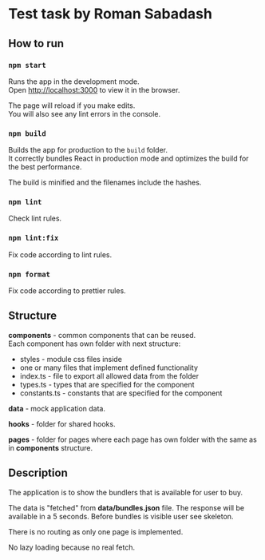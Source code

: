 # Test task by Roman Sabadash

## How to run

### `npm start`

Runs the app in the development mode.\
Open [http://localhost:3000](http://localhost:3000) to view it in the browser.

The page will reload if you make edits.\
You will also see any lint errors in the console.

### `npm build`

Builds the app for production to the `build` folder.\
It correctly bundles React in production mode and optimizes the build for the best performance.

The build is minified and the filenames include the hashes.

### `npm lint`
Check lint rules.

### `npm lint:fix`
Fix code according to lint rules.

### `npm format`
Fix code according to prettier rules.

## Structure

**components** - common components that can be reused.\
Each component has own folder with next structure:
- styles - module css files inside
- one or many files that implement defined functionality
- index.ts - file to export all allowed data from the folder
- types.ts - types that are specified for the component
- constants.ts - constants that are specified for the component

**data** - mock application data.

**hooks** - folder for shared hooks.

**pages** - folder for pages where each page has own folder with the same as in **components** structure.

## Description
The application is to show the bundlers that is available for user to buy.

The data is "fetched" from **data/bundles.json** file. The response will be available in a 5 seconds. Before bundles is visible user see skeleton.

There is no routing as only one page is implemented.

No lazy loading because no real fetch.
